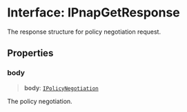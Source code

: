 # Interface: IPnapGetResponse

The response structure for policy negotiation request.

## Properties

### body

> **body**: [`IPolicyNegotiation`](IPolicyNegotiation.md)

The policy negotiation.
